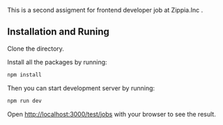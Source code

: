 This is a second assigment for frontend developer job at Zippia.Inc .

## Installation and Runing

Clone the directory.

Install all the packages by running:

```bash
npm install
```

Then you can start development server by running:

```bash
npm run dev
```

Open [http://localhost:3000/test/jobs](http://localhost:3000/test/jobs) with your browser to see the result.
